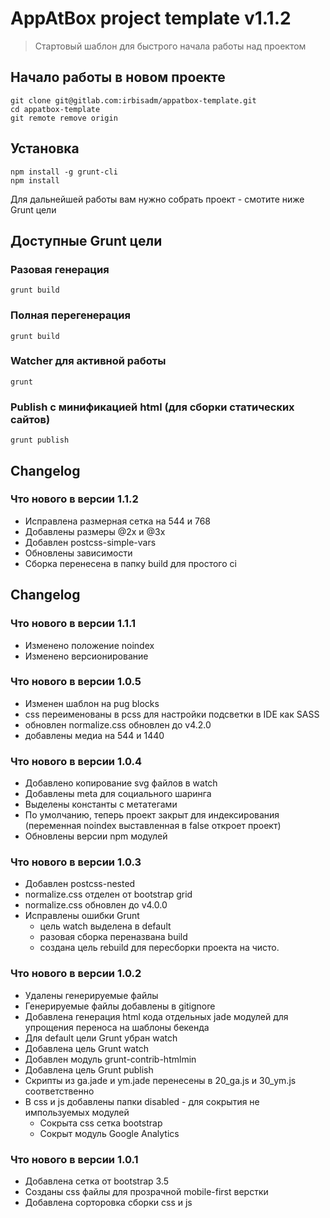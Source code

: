 # AppAtBox project template v1.1.2
> Стартовый шаблон для быстрого начала работы над проектом

## Начало работы в новом проекте
```shell
git clone git@gitlab.com:irbisadm/appatbox-template.git
cd appatbox-template
git remote remove origin
```

## Установка
```shell
npm install -g grunt-cli
npm install
```
Для дальнейшей работы вам нужно собрать проект - смотите ниже Grunt цели

## Доступные Grunt цели

### Разовая генерация
```shell
grunt build
```
### Полная перегенерация
```shell
grunt build
```
### Watcher для активной работы
```shell
grunt
```
### Publish с минификацией html (для сборки статических сайтов)
```shell
grunt publish
```
## Changelog
### Что нового в версии 1.1.2
- Исправлена размерная сетка на 544 и 768
- Добавлены размеры @2x и @3x
- Добавлен postcss-simple-vars
- Обновлены зависимости
- Сборка перенесена в папку build для простого ci

## Changelog
### Что нового в версии 1.1.1
- Изменено положение noindex
- Изменено версионирование

### Что нового в версии 1.0.5
- Изменен шаблон на pug blocks
- css переименованы в pcss для настройки подсветки в IDE как SASS 
- обновлен normalize.css обновлен до  v4.2.0
- добавлены медиа на 544 и 1440

### Что нового в версии 1.0.4
 - Добавлено копирование svg файлов в watch
 - Добавлены meta для социального шаринга
 - Выделены константы с метатегами
 - По умолчанию, теперь проект закрыт для индексирования (переменная noindex выставленная в false откроет проект)
 - Обновлены версии npm модулей

### Что нового в версии 1.0.3
 - Добавлен postcss-nested
 - normalize.css отделен от bootstrap grid
 - normalize.css обновлен до  v4.0.0
 - Исправлены ошибки Grunt
   - цель watch выделена в default
   - разовая сборка переназвана build 
   - создана цель rebuild для пересборки проекта на чисто.

### Что нового в версии 1.0.2
 - Удалены генерируемые файлы
 - Генерируемые файлы добавлены в gitignore
 - Добавлена генерация html кода отдельных jade модулей для упрощения переноса на шаблоны бекенда
 - Для default цели Grunt убран watch
 - Добавлена цель Grunt watch
 - Добавлен модуль grunt-contrib-htmlmin
 - Добавлена цель Grunt publish
 - Скрипты из ga.jade и ym.jade перенесены в 20_ga.js и 30_ym.js соответственно
 - В css и js добавлены папки disabled - для сокрытия не импользуемых модулей 
   - Сокрыта css сетка bootstrap
   - Сокрыт модуль Google Analytics
 
### Что нового в версии 1.0.1
 - Добавлена сетка от bootstrap 3.5
 - Созданы css файлы для прозрачной mobile-first верстки
 - Добавлена сорторовка сборки css и js